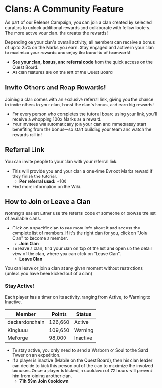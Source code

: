 # Clans: A Community Feature

As part of our Release Campaign, you can join a clan created by selected curators to unlock additional rewards and collaborate with fellow looters. The more active your clan, the greater the rewards!

Depending on your clan's overall activity, all members can receive a bonus of up to 25% on the Marks you earn. Stay engaged and active in your clan to maximize your rewards and enjoy the benefits of teamwork!

- **See your clan, bonus, and referral code** from the quick access on the Quest Board.
- All clan features are on the left of the Quest Board.

## Invite Others and Reap Rewards!

Joining a clan comes with an exclusive referral link, giving you the chance to invite others to your clan, boost the clan's bonus, and earn big rewards!

- For every person who completes the tutorial board using your link, you'll receive a whopping 100x Marks as a reward.
- Your invitees will automatically join your clan and immediately start benefiting from the bonus—so start building your team and watch the rewards roll in!

## Referral Link

You can invite people to your clan with your referral link.

- This will provide you and your clan a one-time Evrloot Marks reward if they finish the tutorial.
  - **Per referral used:** +100
- Find more information on the Wiki.

## How to Join or Leave a Clan

Nothing's easier! Either use the referral code of someone or browse the list of available clans.

- Click on a specific clan to see more info about it and access the complete list of members. If it's the right clan for you, click on "Join Clan" to become a member.
  - **Join Clan**
- To leave a clan, find your clan on top of the list and open up the detail view of the clan, where you can click on "Leave Clan".
  - **Leave Clan**

You can leave or join a clan at any given moment without restrictions (unless you have been kicked out of a clan)

### Stay Active!

Each player has a timer on its activity, ranging from Active, to Warning to Inactive.

| Member           | Points  | Status  |
|------------------|---------|---------|
| deckardonchain   | 126,660 | Active  |
| Kingluuu         | 109,650 | Warning |
| MeForge          | 98,000  | Inactive|

- To stay active, you only need to send a Warborn or Soul to the Sand Tower on an expedition.
- If a player is inactive (Mabile on the Quest Board), then his clan leader can decide to kick this person out of the clan to maximize the involved bonuses. Once a player is kicked, a cooldown of 72 hours will prevent him from joining another clan.
  - **71h 59m Join Cooldown**
